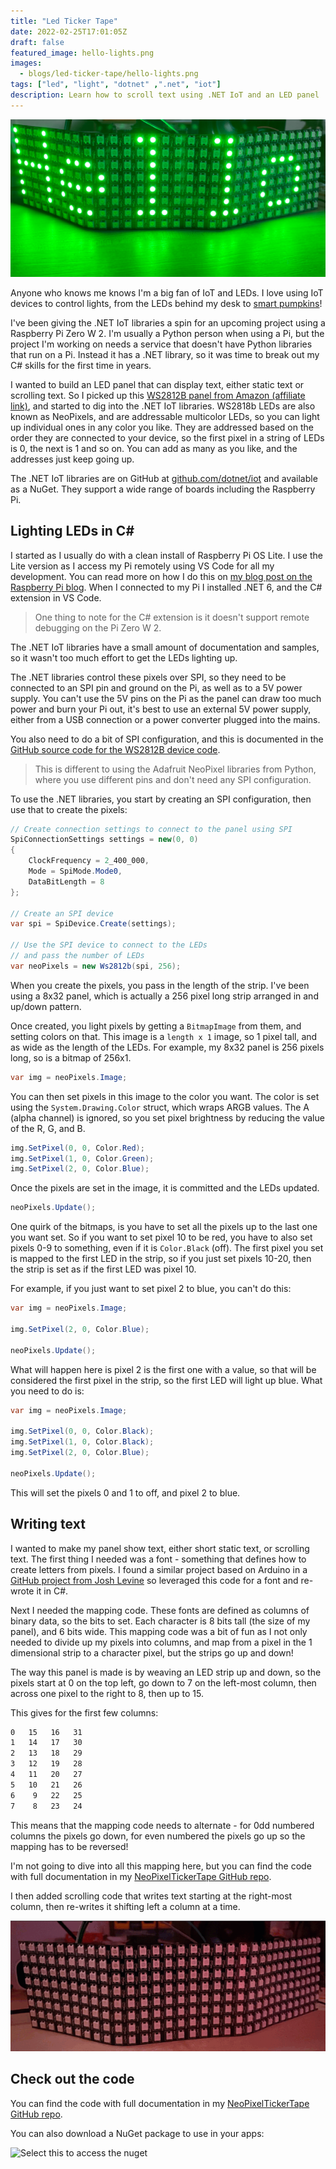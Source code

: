 ```yaml
---
title: "Led Ticker Tape"
date: 2022-02-25T17:01:05Z
draft: false
featured_image: hello-lights.png
images: 
  - blogs/led-ticker-tape/hello-lights.png
tags: ["led", "light", "dotnet" ,".net", "iot"]
description: Learn how to scroll text using .NET IoT and an LED panel
---
```


![An LED panel showing Hello in green](hello-lights.png)

Anyone who knows me knows I'm a big fan of IoT and LEDs. I love using IoT devices to control lights, from the LEDs behind my desk to [smart pumpkins](https://www.youtube.com/watch?v=h5ETn4PTdQA)!

I've been giving the .NET IoT libraries a spin for an upcoming project using a Raspberry Pi Zero W 2. I'm usually a Python person when using a Pi, but the project I'm working on needs a service that doesn't have Python libraries that run on a Pi. Instead it has a .NET library, so it was time to break out my C# skills for the first time in years.

I wanted to build an LED panel that can display text, either static text or scrolling text. So I picked up this [WS2812B panel from Amazon (affiliate link)](https://amzn.to/3sVjF7M), and started to dig into the .NET IoT libraries. WS2818b LEDs are also known as NeoPixels, and are addressable multicolor LEDs, so you can light up individual ones in any color you like. They are addressed based on the order they are connected to your device, so the first pixel in a string of LEDs is 0, the next is 1 and so on. You can add as many as you like, and the addresses just keep going up.

The .NET IoT libraries are on GitHub at [github.com/dotnet/iot](https://github.com/dotnet/iot) and available as a NuGet. They support a wide range of boards including the Raspberry Pi.

## Lighting LEDs in C\#

I started as I usually do with a clean install of Raspberry Pi OS Lite. I use the Lite version as I access my Pi remotely using VS Code for all my development. You can read more on how I do this on [my blog post on the Raspberry Pi blog](https://www.raspberrypi.com/news/coding-on-raspberry-pi-remotely-with-visual-studio-code/). When I connected to my Pi I installed .NET 6, and the C# extension in VS Code.

> One thing to note for the C# extension is it doesn't support remote debugging on the Pi Zero W 2.

The .NET IoT libraries have a small amount of documentation and samples, so it wasn't too much effort to get the LEDs lighting up.

The .NET libraries control these pixels over SPI, so they need to be connected to an SPI pin and ground on the Pi, as well as to a 5V power supply. You can't use the 5V pins on the Pi as the panel can draw too much power and burn your Pi out, it's best to use an external 5V power supply, either from a USB connection or a power converter plugged into the mains.

You also need to do a bit of SPI configuration, and this is documented in the [GitHub source code for the WS2812B device code](https://github.com/dotnet/iot/tree/main/src/devices/Ws28xx).

> This is different to using the Adafruit NeoPixel libraries from Python, where you use different pins and don't need any SPI configuration.

To use the .NET libraries, you start by creating an SPI configuration, then use that to create the pixels:

```csharp
// Create connection settings to connect to the panel using SPI
SpiConnectionSettings settings = new(0, 0)
{
    ClockFrequency = 2_400_000,
    Mode = SpiMode.Mode0,
    DataBitLength = 8
};

// Create an SPI device
var spi = SpiDevice.Create(settings);

// Use the SPI device to connect to the LEDs
// and pass the number of LEDs
var neoPixels = new Ws2812b(spi, 256);
```

When you create the pixels, you pass in the length of the strip. I've been using a 8x32 panel, which is actually a 256 pixel long strip arranged in and up/down pattern.

Once created, you light pixels by getting a `BitmapImage` from them, and setting colors on that. This image is a `length x 1` image, so 1 pixel tall, and as wide as the length of the LEDs. For example, my 8x32 panel is 256 pixels long, so is a bitmap of 256x1.

```csharp
var img = neoPixels.Image;
```

You can then set pixels in this image to the color you want. The color is set using the `System.Drawing.Color` struct, which wraps ARGB values. The A (alpha channel) is ignored, so you set pixel brightness by reducing the value of the R, G, and B.

```csharp
img.SetPixel(0, 0, Color.Red);
img.SetPixel(1, 0, Color.Green);
img.SetPixel(2, 0, Color.Blue);
```

Once the pixels are set in the image, it is committed and the LEDs updated.

```csharp
neoPixels.Update();
```

One quirk of the bitmaps, is you have to set all the pixels up to the last one you want set. So if you want to set pixel 10 to be red, you have to also set pixels 0-9 to something, even if it is `Color.Black` (off). The first pixel you set is mapped to the first LED in the strip, so if you just set pixels 10-20, then the strip is set as if the first LED was pixel 10.

For example, if you just want to set pixel 2 to blue, you can't do this:

```csharp
var img = neoPixels.Image;

img.SetPixel(2, 0, Color.Blue);

neoPixels.Update();
```

What will happen here is pixel 2 is the first one with a value, so that will be considered the first pixel in the strip, so the first LED will light up blue.
What you need to do is:

```csharp
var img = neoPixels.Image;

img.SetPixel(0, 0, Color.Black);
img.SetPixel(1, 0, Color.Black);
img.SetPixel(2, 0, Color.Blue);

neoPixels.Update();
```

This will set the pixels 0 and 1 to off, and pixel 2 to blue.

## Writing text

I wanted to make my panel show text, either short static text, or scrolling text. The first thing I needed was a font - something that defines how to create letters from pixels. I found a similar project based on Arduino in a [GitHub project from Josh Levine](https://github.com/bigjosh/SimpleTickerTape/tree/main/fonts) so leveraged this code for a font and re-wrote it in C#.

Next I needed the mapping code. These fonts are defined as columns of binary data, so the bits to set. Each character is 8 bits tall (the size of my panel), and 6 bits wide. This mapping code was a bit of fun as I not only needed to divide up my pixels into columns, and map from a pixel in the 1 dimensional strip to a character pixel, but the strips go up and down!

The way this panel is made is by weaving an LED strip up and down, so the pixels start at 0 on the top left, go down to 7 on the left-most column, then across one pixel to the right to 8, then up to 15.

This gives for the first few columns:

```sh
0   15   16   31
1   14   17   30
2   13   18   29
3   12   19   28
4   11   20   27
5   10   21   26
6    9   22   25
7    8   23   24
```

This means that the mapping code needs to alternate - for 0dd numbered columns the pixels go down, for even numbered the pixels go up so the mapping has to be reversed!

I'm not going to dive into all this mapping here, but you can find the code with full documentation in my [NeoPixelTickerTape GitHub repo](https://github.com/jimbobbennett/NeoPixelTickerTape).

I then added scrolling code that writes text starting at the right-most column, then re-writes it shifting left a column at a time.

![Hello world scrolling across the ticker tape](tickertape.gif)

## Check out the code

You can find the code with full documentation in my [NeoPixelTickerTape GitHub repo](https://github.com/jimbobbennett/NeoPixelTickerTape).

You can also download a NuGet package to use in your apps:

![Select this to access the nuget](https://img.shields.io/nuget/v/JimBobBennett.NeoPixelTickerTape.svg?style=flat&logo=nuget)

